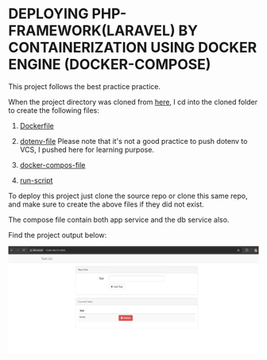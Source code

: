 # DEPLOYING PHP-FRAMEWORK(LARAVEL) BY CONTAINERIZATION USING DOCKER ENGINE (DOCKER-COMPOSE)

This project follows the best practice practice. 

When the project directory was cloned from [here](https://github.com/nbomasi/php-todo.git), I cd into the cloned folder to create the following files:
1. [Dockerfile](Dockerfile)

2. [dotenv-file](.env) Please note that it's not a good practice to push dotenv to VCS, I pushed here for learning purpose.

3. [docker-compos-file](docker-compose.yaml)

4. [run-script](start-apache.sh)

To deploy this project just clone the source repo or clone this same repo, and make sure to create the above files if they did not exist.

The compose file contain both app service and the db service also.


Find the project output below:


![Laravel-web-page](Laravel.png)



